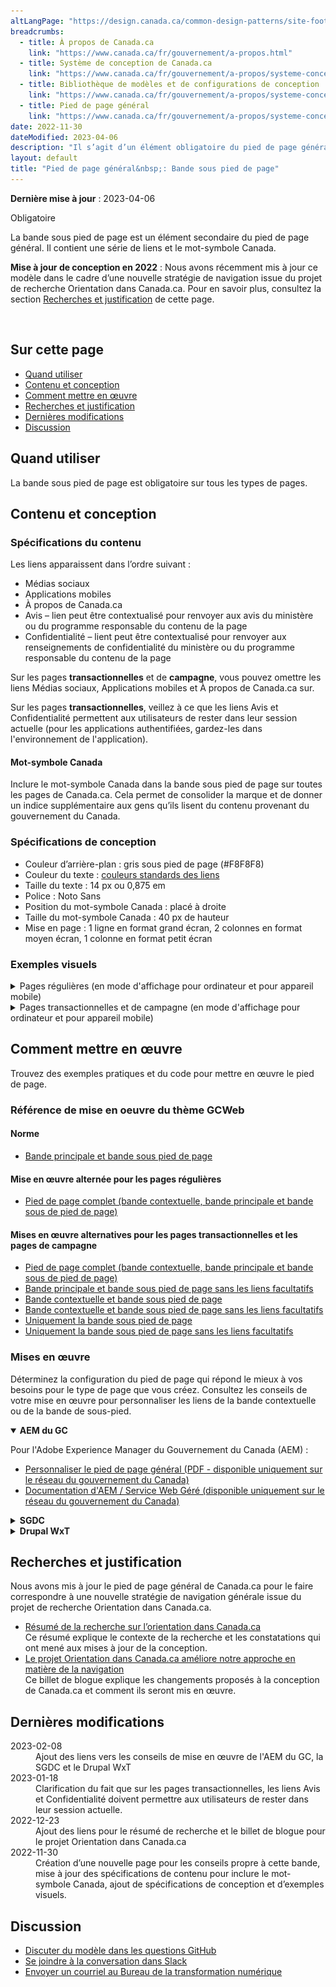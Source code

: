 ```yaml
---
altLangPage: "https://design.canada.ca/common-design-patterns/site-footer-sub.html"
breadcrumbs:
  - title: À propos de Canada.ca
    link: "https://www.canada.ca/fr/gouvernement/a-propos.html"
  - title: Système de conception de Canada.ca
    link: "https://www.canada.ca/fr/gouvernement/a-propos/systeme-conception.html"
  - title: Bibliothèque de modèles et de configurations de conception
    link: "https://www.canada.ca/fr/gouvernement/a-propos/systeme-conception/bibliotheque-modeles.html"
  - title: Pied de page général
    link: "https://www.canada.ca/fr/gouvernement/a-propos/systeme-conception/pied-page.html"	
date: 2022-11-30
dateModified: 2023-04-06
description: "Il s’agit d’un élément obligatoire du pied de page général (à l’échelle du site)."
layout: default
title: "Pied de page général&nbsp;: Bande sous pied de page"
---
```

<p><strong>Dernière mise à jour</strong>&nbsp;:&nbsp;2023-04-06</p>
<p><span class="label label-danger">Obligatoire </span></p>
<p>La bande sous pied de page est un élément secondaire du pied de page général. Il contient une série de liens et le
  mot-symbole Canada.</p>
<p><strong>Mise à jour de conception en 2022</strong>&nbsp;: Nous avons récemment mis à jour ce modèle dans le cadre d’une nouvelle stratégie de navigation issue du projet de recherche Orientation dans Canada.ca. Pour en savoir plus, consultez la section <a href="#recherches">Recherches et justification</a> de cette page.</p>
<div class="pattern-demo mrgn-tp-lg"> <img src="../images/footer-sub-crop-fr.jpg" class="img-responsive" alt=""> </div>
<section>
  <h2>Sur cette page</h2>
  <ul>
    <li><a href="#utiliser">Quand utiliser</a></li>
    <li><a href="#conception">Contenu et conception</a></li>
    <li><a href="#comment">Comment mettre en œuvre</a></li>
    <li><a href="#recherches">Recherches et justification</a></li>
    <li><a href="#modifications">Dernières modifications</a></li>
    <li><a href="#discussion">Discussion</a></li>
  </ul>
</section>
<section>
  <h2 id="utiliser">Quand utiliser</h2>
  <p>La bande sous pied de page est obligatoire sur tous les types de pages.</p>
</section>
<section>
  <h2 id="conception">Contenu et conception</h2>
  <h3>Spécifications du contenu</h3>
  <p>Les liens apparaissent dans l’ordre suivant&nbsp;:</p>
  <ul>
    <li>Médias sociaux</li>
    <li>Applications mobiles</li>
    <li>À propos de Canada.ca</li>
    <li>Avis – lien peut être contextualisé pour renvoyer aux avis du ministère ou du programme responsable du contenu de la page</li>
    <li>Confidentialité – lient peut être contextualisé pour renvoyer aux renseignements de confidentialité du ministère ou du programme responsable du contenu de la page</li>
  </ul>
  <p>Sur les pages <strong>transactionnelles</strong> et de <strong>campagne</strong>, vous pouvez omettre les liens Médias sociaux, Applications mobiles et À propos de Canada.ca sur.</p>
  <p>Sur les pages <strong>transactionnelles</strong>, veillez à ce que les liens Avis et Confidentialité permettent aux utilisateurs de rester dans leur session actuelle (pour les applications authentifiées, gardez-les dans l'environnement de l'application).</p>
  <h4>Mot-symbole Canada</h4>
  <p>Inclure le mot-symbole Canada dans la bande sous pied de page sur toutes les pages de Canada.ca. Cela permet de
    consolider la marque et de donner un indice supplémentaire aux gens qu’ils lisent du contenu provenant du gouvernement
    du Canada.</p>
  <h3>Spécifications de conception</h3>
  <ul>
    <li>Couleur d’arrière-plan&nbsp;: gris sous pied de page (#F8F8F8)</li>
    <li>Couleur du texte&nbsp;: <a href="../styles/couleurs.html">couleurs standards des liens</a></li>
    <li>Taille du texte&nbsp;: 14 px ou 0,875 em</li>
    <li>Police&nbsp;: Noto Sans</li>
    <li>Position du mot-symbole Canada&nbsp;: placé à droite</li>
    <li>Taille du mot-symbole Canada&nbsp;: 40 px de hauteur</li>
    <li>Mise en page&nbsp;: 1 ligne en format grand écran, 2 colonnes en format moyen écran, 1 colonne en format petit écran</li>
  </ul>
  <h3>Exemples visuels</h3>
  <details>
    <summary>Pages régulières (en mode d'affichage pour ordinateur et pour appareil mobile)</summary>
    <div class="pattern-demo mrgn-bttm-md">
      <figure class="mrgn-bttm-lg">
        <figcaption><b>Bande sous pied de page – grand écran</b></figcaption>
        <img src="../images/footer-sub-fr.jpg" class="img-responsive" alt="Schéma de la bande sous pieds de page pour les grands écrans. Version texte ci-dessous :">
        <details>
          <summary class="wb-toggle" data-toggle="{&quot;print&quot;:&quot;on&quot;}">Version texte</summary>
          <p>Sur les grands écrans, la bande sous pied de page contient des liens &laquo;&nbsp;Médias sociaux&nbsp;&raquo;, &laquo;&nbsp;Applications mobiles&nbsp;&raquo;, &laquo;&nbsp;À
            propos de Canada.ca&nbsp;&raquo;, &laquo;&nbsp;Avis&nbsp;&raquo; et &laquo;&nbsp;Confidentialité&nbsp;&raquo;, tous alignés à gauche sur une seule rangée. Elle
            comprend également le mot-symbole Canada sur la même ligne, aligné à droite.</p>
        </details>
      </figure>
    </div>
    <div class="pattern-demo">
      <figure class="mrgn-bttm-lg">
        <figcaption><b>Bande sous pied de page – petit écran</b></figcaption>
        <img src="../images/footer-sub-mobile-fr.jpg" class="img-responsive"
						alt="Schéma de la bande sous pieds de page pour les petits écrans. Version texte ci-dessous :">
        <details>
          <summary class="wb-toggle" data-toggle="{&quot;print&quot;:&quot;on&quot;}">Version texte</summary>
          <p>Sur les petits écrans, la bande sous pied de page contient des liens &laquo;&nbsp;Médias sociaux&nbsp;&raquo;, &laquo;&nbsp;Applications mobiles&nbsp;&raquo;, &laquo;&nbsp;À propos de Canada.ca&nbsp;&raquo;, &laquo;&nbsp;Avis&nbsp;&raquo; et &laquo;&nbsp;Confidentialité&nbsp;&raquo;, disposés en une seule colonne. Sous ces liens se trouve le mot-symbole Canada aligné à droite.</p>
        </details>
      </figure>
    </div>
  </details>
  <details>
    <summary>Pages transactionnelles et de campagne (en mode d'affichage pour ordinateur et pour appareil mobile)</summary>
    <div class="pattern-demo mrgn-bttm-md">
      <figure class="mrgn-bttm-lg">
        <figcaption><b>Bande sous pied de page minimum – grand écran</b></figcaption>
        <img src="../images/footer-min-fr.png" class="img-responsive" alt="Schéma de la bande sous pieds de page minimum pour les grands écrans. Version texte ci-dessous :">
        <details>
          <summary class="wb-toggle" data-toggle="{&quot;print&quot;:&quot;on&quot;}">Version texte</summary>
          <p>Sur les grands écrans, la bande sous pied de page minimum pour les pages transactionnelles et de campagne comprend seulement les liens vers &laquo;&nbsp;Avis&nbsp;&raquo; et &laquo;&nbsp;Confidentialité&nbsp;&raquo;, disposés en une seule colonne. Sous ces liens se trouve le mot-symbole Canada aligné à droite.</p>
        </details>
      </figure>
    </div>
    <div class="pattern-demo">
      <figure class="mrgn-bttm-lg">
        <figcaption><b>Bande sous pied de page minimum – petit écran</b></figcaption>
        <img src="../images/footer-min-mobile-fr.png" class="img-responsive"
						alt="Schéma de la bande sous pieds de page minimum pour les petits écrans. Version texte ci-dessous :">
        <details>
          <summary class="wb-toggle" data-toggle="{&quot;print&quot;:&quot;on&quot;}">Version texte</summary>
          <p>Sur les petits écrans, la bande sous pied de page minimum pour les pages transactionnelles et de campagne comprend  seulement les liens vers &laquo;&nbsp;Avis&nbsp;&raquo; et &laquo;&nbsp;Confidentialité&nbsp;&raquo;, disposés en une seule colonne.  Sous ces liens se trouve le mot-symbole Canada
            aligné à droite.</p>
        </details>
      </figure>
    </div>
  </details>
</section>
<section>
  <h2 id="comment">Comment mettre en œuvre</h2>
  <p>Trouvez des exemples pratiques et du code pour mettre en œuvre le pied de page.</p>
  <h3>Référence de mise en oeuvre du thème GCWeb</h3>
  <h4>Norme</h4>
  <ul>
    <li><a href="https://wet-boew.github.io/GCWeb/sites/footers/no-footer-contextual-fr.html">Bande principale et bande sous pied de page</a></li>
  </ul>
  <h4>Mise en œuvre alternée pour les pages régulières</h4>
  <ul>
    <li><a href="https://wet-boew.github.io/GCWeb/sites/footers/footers-fr.html">Pied de page complet (bande contextuelle, bande principale et bande sous de pied de page)</a></li>
  </ul>
  <h4>Mises en œuvre alternatives pour les pages transactionnelles et les pages de campagne</h4>
  <ul>
    <li><a href="https://wet-boew.github.io/GCWeb/sites/footers/footers-fr.html">Pied de page complet (bande contextuelle, bande principale et bande sous de pied de page)</a></li>
    <li><a href="https://wet-boew.github.io/GCWeb/sites/footers/only-footer-main-fr.html">Bande principale et bande sous pied de page sans les liens facultatifs</a></li>
    <li><a href="https://wet-boew.github.io/GCWeb/sites/footers/no-footer-main-fr.html">Bande contextuelle et bande sous pied de page</a></li>
    <li><a href="https://wet-boew.github.io/GCWeb/sites/footers/only-footer-contextual-fr.html">Bande contextuelle et bande sous pied de page sans les liens facultatifs</a></li>
    <li><a href="https://wet-boew.github.io/GCWeb/sites/footers/only-footer-corporate-fr.html">Uniquement la bande sous pied de page</a></li>
    <li><a href="https://wet-boew.github.io/GCWeb/sites/footers/no-footers-fr.html">Uniquement la bande sous pied de page sans les liens facultatifs</a></li>
  </ul>
</section>
<section>
  <h3>Mises en œuvre</h3>
  <p>Déterminez la configuration du pied de page qui répond le mieux à vos besoins pour le type de page que vous créez. Consultez les conseils de votre mise en œuvre pour personnaliser les liens de la bande contextuelle ou de la bande de sous-pied.</p>
  <div class="wb-tabs">
    <div class="tabpanels">
      <details id="004" open="open">
        <summary><strong>AEM du GC</strong></summary>
        <p class="mrgn-tp-lg">Pour l'Adobe Experience Manager du Gouvernement du Canada (AEM) :</p>
        <ul>
          <li><a href="https://www.gcpedia.gc.ca/gcwiki/images/8/8c/Documentation-AEM-6.5-Unite-3-1-1-Personnaliser_le_pied_de_page_general.pdf">Personnaliser le pied de page général (PDF - disponible uniquement sur le réseau du gouvernement du Canada)</a></li>
          <li><a href="https://www.gcpedia.gc.ca/wiki/Documentation_d%27AEM_sp%C3%A9cifique_au_GC_6.5">Documentation d'AEM / Service Web Géré (disponible uniquement sur le réseau du gouvernement du Canada)</a></li>
        </ul>
      </details>
      <details id="005">
        <summary><strong>SGDC</strong></summary>
        <p class="mrgn-tp-lg">Pour la Solution de gabarits à déploiement centralisé (SGDC) :</p>
        <ul>
          <li><a href="https://cdts.service.canada.ca/app/cls/WET/gcweb/v4_0_47/cdts/samples/footer-fr.html">Pied de page complet (les bandes contextuelle, principale, et sous pied de page)</a></li>
          <li><a href="https://cenw-wscoe.github.io/sgdc-cdts/docs/index-fr.html">Documentation SGDC documentation</a></li>
        </ul>
      </details>
      <details id="006">
        <summary><strong>Drupal WxT</strong></summary>
        <p class="mrgn-tp-lg">Pour Drupal WxT&nbsp;:</p>
        <ul>
          <li><a href="https://drupalwxt.github.io/en/">Documentation Drupal WxT (en anglais seulement)</a></li>
        </ul>
        <p class="mrgn-tp-lg">Mise à jour du pied de page de 2023&nbsp;:</p>
        <ul>
          <li><a href="https://github.com/drupalwxt/wxt/releases/tag/4.4.1">Les notes de version Drupal WxT (4.4.1) (en anglais seulement)</a></li>
          <li><a href="https://drupalwxt.github.io/en/docs/general/update/">Le processus de mise à jour Drupal WxT (en anglais seulement)</a></li>
        </ul>
      </details>
    </div>
  </div>
</section>
<section>
  <h2 id="recherches">Recherches et justification</h2>
  <p>Nous avons mis à jour le pied de page général de Canada.ca pour le faire correspondre à une nouvelle stratégie de
    navigation générale issue du projet de recherche Orientation dans Canada.ca.</p>
  <ul>
    <li><a href="https://blogue.canada.ca/resumes-recherche/orientation-dans-canada-ca">Résumé de la recherche sur l’orientation dans Canada.ca</a><br>
      Ce résumé explique le contexte de la recherche et les constatations qui ont mené aux mises à jour de la conception.</li>
    <li><a href="https://blogue.canada.ca/2022/12/21/le-projet-orientation.html">Le projet Orientation dans Canada.ca améliore notre approche en matière de la navigation</a><br>
      Ce billet de blogue explique les changements proposés à la conception de Canada.ca et comment ils seront mis en œuvre.</li>
  </ul>
</section>
<section>
  <h2 id="modifications">Dernières modifications</h2>
  <dl class="dl-horizontal">
    <dt>
      <time datetime="2023-02-08" class="link-muted">2023-02-08</time>
    </dt>
    <dd>Ajout des liens vers les conseils de mise en œuvre de l'AEM du GC, la SGDC et le Drupal WxT</dd>
    <dt>
      <time datetime="2023-01-18" class="link-muted">2023-01-18</time>
    </dt>
    <dd>Clarification du fait que sur les pages transactionnelles, les liens Avis et Confidentialité doivent permettre aux utilisateurs de rester dans leur session actuelle.</dd>
    <dt>
      <time datetime="2022-12-23" class="link-muted">2022-12-23</time>
    </dt>
    <dd>Ajout des liens pour le résumé de recherche et le billet de blogue pour le projet Orientation dans Canada.ca</dd>
    <dt>
      <time datetime="2022-11-30" class="link-muted">2022-11-30</time>
    </dt>
    <dd>Création d’une nouvelle page pour les conseils propre à cette bande, mise à jour des spécifications de contenu pour
      inclure le mot-symbole Canada, ajout de spécifications de conception et d’exemples visuels.</dd>
  </dl>
</section>
<section>
  <h2 id="discussion">Discussion</h2>
  <ul>
    <li><a href="https://github.com/canada-ca/design-system-systeme-conception/issues">Discuter du modèle dans les questions GitHub</a></li>
    <li><a
				href="https://design-gc-conception.slack.com/join/shared_invite/enQtODE1OTc5Mzg5NzQ4LWQ3MjZjMTdjMjk2ZTZmMTJjYWQ3ZmRiNDYwYjRmN2NjYzQyNjFlNDBlY2FkNWE1ODg2YjExY2QwZmVjN2MwMGM">Se joindre à la conversation dans Slack</a></li>
    <li><a href="mailto:dto.btn@tbs-sct.gc.ca">Envoyer un courriel au Bureau de la transformation numérique</a></li>
  </ul>
</section>
